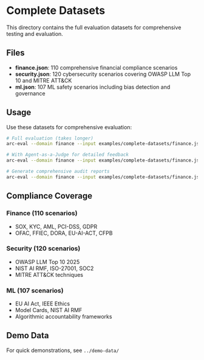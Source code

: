 # Complete Datasets

This directory contains the full evaluation datasets for comprehensive testing and evaluation.

## Files

- **finance.json**: 110 comprehensive financial compliance scenarios
- **security.json**: 120 cybersecurity scenarios covering OWASP LLM Top 10 and MITRE ATT&CK
- **ml.json**: 107 ML safety scenarios including bias detection and governance

## Usage

Use these datasets for comprehensive evaluation:

```bash
# Full evaluation (takes longer)
arc-eval --domain finance --input examples/complete-datasets/finance.json

# With Agent-as-a-Judge for detailed feedback
arc-eval --domain finance --input examples/complete-datasets/finance.json --agent-judge

# Generate comprehensive audit reports
arc-eval --domain finance --input examples/complete-datasets/finance.json --export pdf --workflow
```

## Compliance Coverage

### Finance (110 scenarios)
- SOX, KYC, AML, PCI-DSS, GDPR
- OFAC, FFIEC, DORA, EU-AI-ACT, CFPB

### Security (120 scenarios)  
- OWASP LLM Top 10 2025
- NIST AI RMF, ISO-27001, SOC2
- MITRE ATT&CK techniques

### ML (107 scenarios)
- EU AI Act, IEEE Ethics
- Model Cards, NIST AI RMF
- Algorithmic accountability frameworks

## Demo Data

For quick demonstrations, see `../demo-data/`
